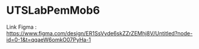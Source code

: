 ﻿# UTSLabPemMob6

 Link Figma :
https://www.figma.com/design/ER1SsVyde6skZZrZEMhj8V/Untitled?node-id=0-1&t=qqaeW6omkO07PyHa-1
